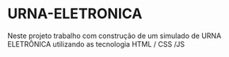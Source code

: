 # URNA-ELETRONICA
Neste projeto  trabalho  com  construção de um  simulado de  URNA  ELETRÔNICA  utilizando as tecnologia  HTML / CSS /JS   
